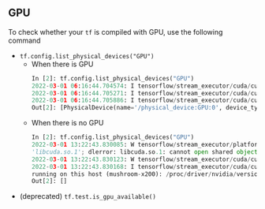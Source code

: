 ## GPU
To check whether your `tf` is compiled with GPU, use the following command

- `tf.config.list_physical_devices("GPU")`
    - When there is GPU
      ```python
      In [2]: tf.config.list_physical_devices("GPU")
      2022-03-01 06:16:44.704574: I tensorflow/stream_executor/cuda/cuda_gpu_executor.cc:936] successful NUMA node read from SysFS had negative value (-1), but there must be at least one NUMA node, so returning NUMA node zero
      2022-03-01 06:16:44.705271: I tensorflow/stream_executor/cuda/cuda_gpu_executor.cc:936] successful NUMA node read from SysFS had negative value (-1), but there must be at least one NUMA node, so returning NUMA node zero
      2022-03-01 06:16:44.705886: I tensorflow/stream_executor/cuda/cuda_gpu_executor.cc:936] successful NUMA node read from SysFS had negative value (-1), but there must be at least one NUMA node, so returning NUMA node zero
      Out[2]: [PhysicalDevice(name='/physical_device:GPU:0', device_type='GPU')]
      ```
    - When there is no GPU
      ```python
      In [2]: tf.config.list_physical_devices("GPU")
      2022-03-01 13:22:43.830085: W tensorflow/stream_executor/platform/default/dso_loader.cc:64] Could not load dynamic library
      'libcuda.so.1'; dlerror: libcuda.so.1: cannot open shared object file: No such file or directory
      2022-03-01 13:22:43.830123: W tensorflow/stream_executor/cuda/cuda_driver.cc:269] failed call to cuInit: UNKNOWN ERROR (303)
      2022-03-01 13:22:43.830168: I tensorflow/stream_executor/cuda/cuda_diagnostics.cc:156] kernel driver does not appear to be
      running on this host (mushroom-x200): /proc/driver/nvidia/version does not exist
      Out[2]: []
      ```
- (deprecated) `tf.test.is_gpu_available()`
